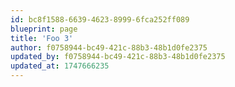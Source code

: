 ```yaml
---
id: bc8f1588-6639-4623-8999-6fca252ff089
blueprint: page
title: 'Foo 3'
author: f0758944-bc49-421c-88b3-48b1d0fe2375
updated_by: f0758944-bc49-421c-88b3-48b1d0fe2375
updated_at: 1747666235
---
```

